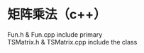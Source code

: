 矩阵乘法（c++）
====
Fun.h & Fun.cpp include primary  <br>
TSMatrix.h & TSMatrix.cpp include the class <br>
